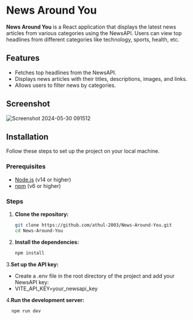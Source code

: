 # News Around You

**News Around You** is a React application that displays the latest news articles from various categories using the NewsAPI. Users can view top headlines from different categories like technology, sports, health, etc.

## Features

- Fetches top headlines from the NewsAPI.
- Displays news articles with their titles, descriptions, images, and links.
- Allows users to filter news by categories.

## Screenshot

![Screenshot 2024-05-30 091512](https://github.com/athul-2003/News-Around-You/assets/128019369/e993b3b0-b055-4d32-a96f-0fde066e696f)


## Installation

Follow these steps to set up the project on your local machine.

### Prerequisites

- [Node.js](https://nodejs.org/en/download/) (v14 or higher)
- [npm](https://www.npmjs.com/get-npm) (v6 or higher)

### Steps

1. **Clone the repository:**

   ```sh
   git clone https://github.com/athul-2003/News-Around-You.git
   cd News-Around-You
   ```
2. **Install the dependencies:**

     ```sh
     npm install
     ```
3.**Set up the API key:**

  - Create a .env file in the root directory of the project and add your NewsAPI key:
  -  VITE_API_KEY=your_newsapi_key

4.**Run the development server:**

  ```sh
    npm run dev
  ```
